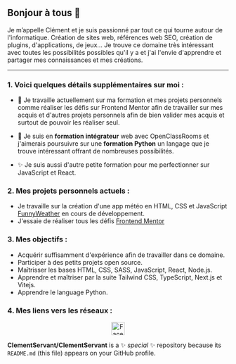 ## Bonjour à tous 👋

Je m’appelle Clément et je suis passionné par tout ce qui tourne autour de l'informatique. Création de sites web, références web SEO, création de plugins, d'applications, de jeux... Je trouve ce domaine très intéressant avec toutes les possibilités possibles qu'il y a et j'ai l'envie d'apprendre et partager mes connaissances et mes créations.

***

### 1. Voici  quelques détails supplémentaires sur moi :

- 🔭 Je travaille actuellement sur ma formation et mes projets personnels comme réaliser les défis sur Frontend Mentor afin de travailler sur mes acquis et d'autres projets personnels afin de bien valider mes acquis et surtout de pouvoir les réaliser seul.
  
- 🌱 Je suis en **formation intégrateur** web avec OpenClassRooms et j'aimerais poursuivre sur une **formation Python** un langage que je trouve intéressant offrant de nombreuses possibilités.

- ✨ Je suis aussi d'autre petite formation pour me perfectionner sur JavaScript et React.  

### 2. Mes projets personnels actuels :

* Je travaille sur la création d'une app météo en HTML, CSS et JavaScript [FunnyWeather](https://github.com/ClementServant/FunnyWeather) en cours de développement.
* J'essaie de réaliser tous les défis [Frontend Mentor](https://www.frontendmentor.io/home)

### 3. Mes objectifs :

* Acquérir suffisamment d'expérience afin de travailler dans ce domaine.
* Participer à des petits projets open source.
* Maîtrisser les bases HTML, CSS, SASS, JavaScript, React, Node.js.
* Apprendre et maîtriser par la suite Tailwind CSS, TypeScript, Next.js et Vitejs.
* Apprendre le language Python.

### 4. Mes liens vers les réseaux :

<p align="center">
  <a href="https://www.facebook.com/profile.php?id=61558749970948"><img src="https://your-font-awesome-icon-url1" alt="Facebook" width="30" height="30"></a>
</p>






**ClementServant/ClementServant** is a ✨ _special_ ✨ repository because its `README.md` (this file) appears on your GitHub profile.
